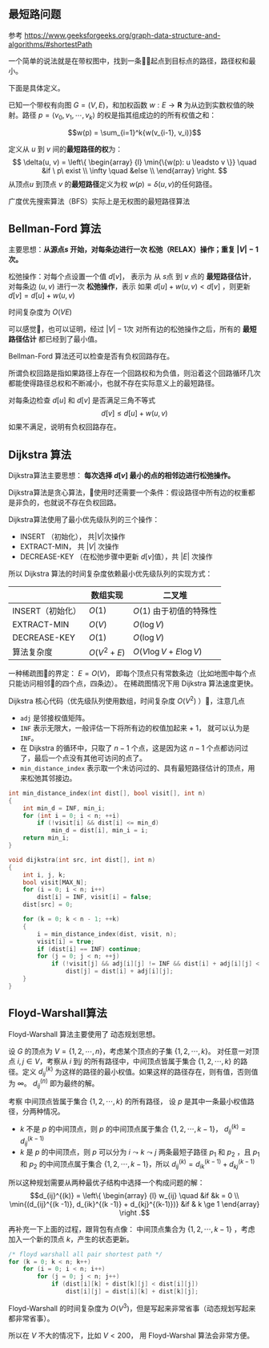 

## 最短路问题

参考 https://www.geeksforgeeks.org/graph-data-structure-and-algorithms/#shortestPath



一个简单的说法就是在带权图中，找到一条起点到目标点的路径，路径权和最小。

下面是具体定义。

已知一个带权有向图 $G=(V, E)$，和加权函数 $w: E \to \boldsymbol{R}$ 为从边到实数权值的映射。路径 $p = \langle v_0, v_1, \cdots, v_k \rangle$ 的权是指其组成边的的所有权值之和：

$$w(p) = \sum_{i=1}^k{w(v_{i-1}, v_i)}$$

定义从 $u$ 到 $v$ 间的**最短路径的权**为：
$$ \delta(u, v) = \left\{ \begin{array} {l}
\min{\{w(p): u \leadsto v \}}  \quad &if \ p\ exist \\ 
\infty \quad &else \\
\end{array} \right. $$
从顶点$u$ 到顶点 $v$ 的**最短路径**定义为权 $w(p)=\delta(u, v)$的任何路径。

广度优先搜索算法（BFS）实际上是无权图的最短路径算法


## Bellman-Ford 算法

主要思想：**从源点$s$ 开始，对每条边进行一次 松弛（RELAX）操作；重复 $|V|-1$ 次。**

松弛操作：对每个点设置一个值 $d[v]$， 表示为 从 $s$点 到 $v$ 点的 **最短路径估计**， 对每条边 $(u, v)$ 进行一次 **松弛操作**，表示 如果 $d[u] + w(u, v) < d[v]$ ，则更新 $d[v] = d[u] + w(u, v)$

时间复杂度为 $O(VE)$

可以感觉，也可以证明，经过 $|V|-1$次 对所有边的松弛操作之后，所有的 **最短路径估计** 都已经到了最小值。

Bellman-Ford 算法还可以检查是否有负权回路存在。 

所谓负权回路是指如果路径上存在一个回路权和为负值，则沿着这个回路循环几次都能使得路径总权和不断减小，也就不存在实际意义上的最短路径。

对每条边检查 $d[u]$ 和 $d[v]$ 是否满足三角不等式
$$d[v] \le d[u] + w(u, v)$$
如果不满足，说明有负权回路存在。


## Dijkstra 算法

Dijkstra算法主要思想： **每次选择 $d[v]$ 最小的点的相邻边进行松弛操作。**

Dijkstra算法是贪心算法，使用时还需要一个条件：假设路径中所有边的权重都是非负的，也就说不存在负权回路。

Dijkstra算法使用了最小优先级队列的三个操作：

- INSERT （初始化）， 共$|V|$次操作
- EXTRACT-MIN，   共 $|V|$ 次操作
- DECREASE-KEY （在松弛步骤中更新 $d[v]$值），共 $|E|$ 次操作

所以 Dijkstra 算法的时间复杂度依赖最小优先级队列的实现方式：

||数组实现|二叉堆|
|--|--|--|
|INSERT（初始化）|$O(1)$ |$O(1)$ 由于初值的特殊性|
|EXTRACT-MIN   |$O(V)$  |$O(\log V)$|
|DECREASE-KEY  |$O(1)$  |$O(\log V)$|
| 算法复杂度 | $O(V^2 + E)$ | $O(V\log V + E\log V)$|

一种稀疏图的界定： $E = O(V)$， 即每个顶点只有常数条边（比如地图中每个点只能访问相邻的四个点，四条边）。 在稀疏图情况下用 Dijkstra 算法速度更快。


Dijkstra 核心代码（优先级队列使用数组，时间复杂度 $O(V^2)$ ），注意几点

- `adj` 是邻接权值矩阵。 
- `INF` 表示无限大，一般评估一下将所有边的权值加起来 + 1， 就可以认为是 `INF`。
- 在 Dijkstra 的循环中，只取了 $n - 1$ 个点，这是因为这 $n-1$ 个点都访问过了，最后一个点没有其他可访问的点了。
- `min_distance_index` 表示取一个未访问过的、具有最短路径估计的顶点，用来松弛其邻接边。

```cpp
int min_distance_index(int dist[], bool visit[], int n)
{
    int min_d = INF, min_i;
    for (int i = 0; i < n; ++i)
        if (!visit[i] && dist[i] <= min_d)
            min_d = dist[i], min_i = i;
    return min_i;
}

void dijkstra(int src, int dist[], int n)
{
    int i, j, k;
    bool visit[MAX_N];
    for (i = 0; i < n; i++)
        dist[i] = INF, visit[i] = false;
    dist[src] = 0;

    for (k = 0; k < n - 1; ++k)
    {
        i = min_distance_index(dist, visit, n);
        visit[i] = true;
        if (dist[i] == INF) continue;
        for (j = 0; j < n; ++j)
            if (!visit[j] && adj[i][j] != INF && dist[i] + adj[i][j] < dist[j])
                dist[j] = dist[i] + adj[i][j];
    }
}
```

## Floyd-Warshall算法

Floyd-Warshall 算法主要使用了 动态规划思想。

设 $G$ 的顶点为 $V = \{1, 2, \cdots, n\}$，考虑某个顶点的子集 $\{1, 2, \cdots, k\}$。
对任意一对顶点 $i, j\in V$，考察从 $i$ 到$j$ 的所有路径中，中间顶点皆属于集合 $\{1, 2, \cdots, k\}$ 的路径。定义 $d_{ij}^{(k)}$ 为这样的路径的最小权值。如果这样的路径存在，则有值，否则值为 $\infty$。 $d_{ij}^{(n)}$ 即为最终的解。

考察 中间顶点皆属于集合 $\{1, 2, \cdots, k\}$  的所有路径， 设 $p$ 是其中一条最小权值路径，分两种情况。
- $k$ 不是 $p$ 的中间顶点，则 $p$ 的中间顶点属于集合 $\{1, 2, \cdots, k -1 \}$，  $d_{ij}^{(k)} = d_{ij}^{(k -1)}$
- $k$ 是 $p$ 的中间顶点，则 $p$ 可以分为 $i \leadsto k \leadsto j$ 两条最短子路径 $p_1$ 和 $p_2$ ，且 $p_1$ 和 $p_2$ 的中间顶点属于集合 $\{1, 2, \cdots, k -1 \}$，所以 $d_{ij}^{(k)} = d_{ik}^{(k -1)} +  d_{kj}^{(k-1)}$

所以这种规划需要从两种最优子结构中选择一个构成问题的解：
$$d_{ij}^{(k)} = \left\{ \begin{array} {l}
w_{ij}    \quad &if &k = 0 \\
\min{(d_{ij}^{(k -1)}, d_{ik}^{(k -1)} +  d_{kj}^{(k-1)})} &if & k \ge 1
\end{array} \right .$$

再补充一下上面的过程，跟背包有点像： 中间顶点集合为 $\{1, 2, \cdots, k - 1\}$ ，考虑加入一个新的顶点 $k$，产生的状态更新。

```cpp
/* floyd warshall all pair shortest path */
for (k = 0; k < n; k++)
    for (i = 0; i < n; i++)
        for (j = 0; j < n; j++)
            if (dist[i][k] + dist[k][j] < dist[i][j])
                dist[i][j] = dist[i][k] + dist[k][j];
```

Floyd-Warshall 的时间复杂度为 $O(V^3)$，但是写起来非常省事（动态规划写起来都非常省事）。

所以在 $V$ 不大的情况下，比如 $V < 200$， 用 Floyd-Warshal 算法会非常方便。

